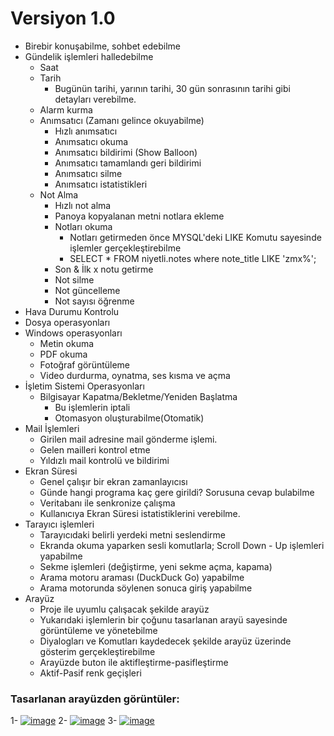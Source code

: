 # Versiyon 1.0

- Birebir konuşabilme, sohbet edebilme
- Gündelik işlemleri halledebilme
  - Saat
  - Tarih
    - Bugünün tarihi, yarının tarihi, 30 gün sonrasının tarihi gibi detayları verebilme.
  - Alarm kurma
  - Anımsatıcı (Zamanı gelince okuyabilme)
    - Hızlı anımsatıcı
    - Anımsatıcı okuma
    - Anımsatıcı bildirimi (Show Balloon)
    - Anımsatıcı tamamlandı geri bildirimi
    - Anımsatıcı silme
    - Anımsatıcı istatistikleri
  - Not Alma
    - Hızlı not alma
    - Panoya kopyalanan metni notlara ekleme
    - Notları okuma
      - Notları getirmeden önce MYSQL'deki LIKE Komutu sayesinde işlemler gerçekleştirebilme
      - SELECT * FROM niyetli.notes where note_title LIKE 'zmx%';	
    - Son & İlk x notu getirme
    - Not silme
    - Not güncelleme
    - Not sayısı öğrenme
- Hava Durumu Kontrolu
- Dosya operasyonları    
- Windows operasyonları
  - Metin okuma
  - PDF okuma
  - Fotoğraf görüntüleme
  - Video durdurma, oynatma, ses kısma ve açma
- İşletim Sistemi Operasyonları
  - Bilgisayar Kapatma/Bekletme/Yeniden Başlatma
    - Bu işlemlerin iptali
    - Otomasyon oluşturabilme(Otomatik)
- Mail İşlemleri
  - Girilen mail adresine mail gönderme işlemi.
  - Gelen mailleri kontrol etme
  - Yıldızlı mail kontrolü ve bildirimi
- Ekran Süresi
  - Genel çalışır bir ekran zamanlayıcısı
  - Günde hangi programa kaç gere girildi? Sorusuna cevap bulabilme
  - Veritabanı ile senkronize çalışma
  - Kullanıcıya Ekran Süresi istatistiklerini verebilme.
- Tarayıcı işlemleri
  - Tarayıcıdaki belirli yerdeki metni seslendirme
  - Ekranda okuma yaparken sesli komutlarla; Scroll Down - Up işlemleri yapabilme
  - Sekme işlemleri (değiştirme, yeni sekme açma, kapama)
  - Arama motoru araması (DuckDuck Go) yapabilme
  - Arama motorunda söylenen sonuca giriş yapabilme
- Arayüz 
  - Proje ile uyumlu çalışacak şekilde arayüz
  - Yukarıdaki işlemlerin bir çoğunu tasarlanan arayü sayesinde görüntüleme ve yönetebilme
  - Diyalogları ve Komutları kaydedecek şekilde arayüz üzerinde gösterim gerçekleştirebilme
  - Arayüzde buton ile aktifleştirme-pasifleştirme
  - Aktif-Pasif renk geçişleri
<h3>Tasarlanan arayüzden görüntüler:</h3>

1-  [![image](https://github.com/mehmetemrepolat/Niyetli/assets/97759584/dbcc3b21-4a4a-49e1-b90e-600ddcb57c85)](#)
2-  [![image](https://github.com/mehmetemrepolat/Niyetli/assets/97759584/124b4038-ca0b-4c64-9f35-929a90195cf1)](#)
3- [![image](https://github.com/mehmetemrepolat/Niyetli/assets/97759584/394fd3e1-b02b-4702-9b7c-6afcde4869d8)](#)

